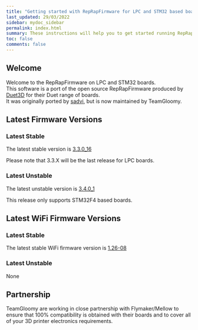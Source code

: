 ```yaml
---
title: "Getting started with RepRapFirmware for LPC and STM32 based boards"
last_updated: 29/03/2022
sidebar: mydoc_sidebar
permalink: index.html
summary: These instructions will help you to get started running RepRapFirmware on your LPC or STM32 based 3D printer board
toc: false
comments: false
---
```


## Welcome

Welcome to the RepRapFirmware on LPC and STM32 boards.  
This software is a port of the open source RepRapFirmware produced by [Duet3D](http://www.duet3d.com) for their Duet range of boards.  
It was originally ported by [sadvi](https://github.com/sdavi), but is now maintained by TeamGloomy.

## Latest Firmware Versions

### Latest Stable

The latest stable version is [3.3.0_16](https://github.com/gloomyandy/RepRapFirmware/releases/tag/v3.3.0_16)

Please note that 3.3.X will be the last release for LPC boards.

### Latest Unstable

The latest unstable version is [3.4.0_1](https://github.com/gloomyandy/RepRapFirmware/releases/tag/v3.4.0_1)

This release only supports STM32F4 based boards.

## Latest WiFi Firmware Versions

### Latest Stable

The latest stable WiFi firmware version is [1.26-08](https://github.com/gloomyandy/DuetWiFiSocketServer/releases/tag/V1.26-08)

### Latest Unstable

None

## Partnership

TeamGloomy are working in close partnership with Flymaker/Mellow to ensure that 100% compatibility is obtained with their boards and to cover all of your 3D printer electronics requirements.  
